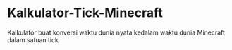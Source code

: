 # Kalkulator-Tick-Minecraft
Kalkulator buat konversi waktu dunia nyata kedalam waktu dunia Minecraft dalam satuan tick
